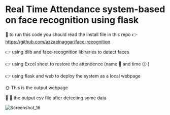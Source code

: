 # Real Time Attendance system-based on face recognition using flask

:rotating_light: to run this code you should read the install file in this repo :point_right: https://github.com/azzaelnaggar/face-recognition

:point_right: using dlib and face-recognition libiraries to detect faces

:point_right: using Excel sheet to restore the attendence (name :man: and time :clock1230: )

:point_right: using flask and web to deploy the system as a local webpage

:sun_with_face: This is the output webpage 



:memo:
:pencil: the output csv file after detecting some data

![Screenshot_16](https://user-images.githubusercontent.com/95972316/236098792-10038e26-9506-4acf-9fbc-03e91291eef5.png)



